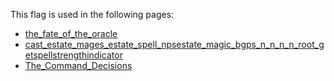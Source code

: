 This flag is used in the following pages:
 - [the_fate_of_the_oracle](../events/the_fate_of_the_oracle.md)
 - [cast_estate_mages_estate_spell_npsestate_magic_bgps_n_n_n_n_root_getspellstrengthindicator](../events/cast_estate_mages_estate_spell_npsestate_magic_bgps_n_n_n_n_root_getspellstrengthindicator.md)
 - [The_Command_Decisions](../decisions/The_Command_Decisions.md)
